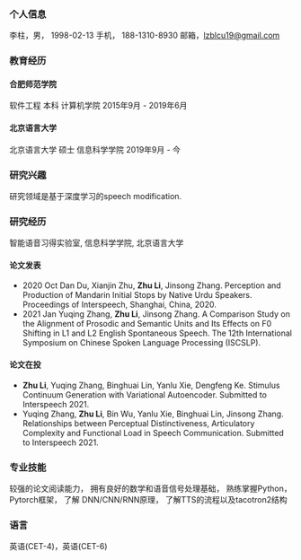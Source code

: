 ### 个人信息
李柱，男， 1998-02-13 手机， 188-1310-8930 邮箱，lzblcu19@gmail.com


### 教育经历
#### 合肥师范学院
软件工程 本科 计算机学院     2015年9月 - 2019年6月

#### 北京语言大学
北京语言大学 硕士 信息科学学院    2019年9月 - 今


### 研究兴趣
研究领域是基于深度学习的speech modification.


### 研究经历
智能语音习得实验室, 信息科学学院, 北京语言大学

#### 论文发表
*	2020 Oct  Dan Du, Xianjin Zhu, **Zhu Li**, Jinsong Zhang.  Perception and Production of Mandarin Initial Stops by Native Urdu Speakers. Proceedings of Interspeech, Shanghai, China, 2020. 
*	2021 Jan  Yuqing Zhang, **Zhu Li**, Jinsong Zhang.  A Comparison Study on the Alignment of Prosodic and Semantic Units and Its Effects on F0 Shifting in L1 and L2 English Spontaneous Speech. The 12th International Symposium on Chinese Spoken Language Processing (ISCSLP).

#### 论文在投
*	**Zhu Li**, Yuqing Zhang, Binghuai Lin, Yanlu Xie, Dengfeng Ke.  Stimulus Continuum Generation with Variational Autoencoder. Submitted to Interspeech 2021.
*	Yuqing Zhang, **Zhu Li**, Bin Wu, Yanlu Xie, Binghuai Lin, Jinsong Zhang.  Relationships between Perceptual Distinctiveness, Articulatory Complexity and Functional Load in Speech Communication. Submitted to Interspeech 2021.


### 专业技能
较强的论文阅读能力， 
拥有良好的数学和语音信号处理基础， 
熟练掌握Python， Pytorch框架， 了解 DNN/CNN/RNN原理， 了解TTS的流程以及tacotron2结构 

### 语言
英语(CET-4)，英语(CET-6)
